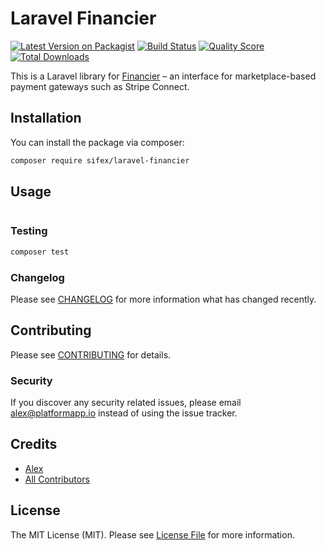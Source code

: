 # Laravel Financier

[![Latest Version on Packagist](https://img.shields.io/packagist/v/sifex/laravel-financier.svg?style=flat-square)](https://packagist.org/packages/sifex/laravel-financier)
[![Build Status](https://img.shields.io/travis/sifex/laravel-financier/master.svg?style=flat-square)](https://travis-ci.org/sifex/laravel-financier)
[![Quality Score](https://img.shields.io/scrutinizer/g/sifex/laravel-financier.svg?style=flat-square)](https://scrutinizer-ci.com/g/sifex/laravel-financier)
[![Total Downloads](https://img.shields.io/packagist/dt/sifex/laravel-financier.svg?style=flat-square)](https://packagist.org/packages/sifex/laravel-financier)

This is a Laravel library for [Financier](https://github.com/sifex/financier) – an interface for marketplace-based payment gateways such as Stripe Connect.

## Installation

You can install the package via composer:

```bash
composer require sifex/laravel-financier
```

## Usage

``` php

```

### Testing

``` bash
composer test
```

### Changelog

Please see [CHANGELOG](CHANGELOG.md) for more information what has changed recently.

## Contributing

Please see [CONTRIBUTING](CONTRIBUTING.md) for details.

### Security

If you discover any security related issues, please email alex@platformapp.io instead of using the issue tracker.

## Credits

- [Alex](https://github.com/sifex)
- [All Contributors](../../contributors)

## License

The MIT License (MIT). Please see [License File](LICENSE.md) for more information.
